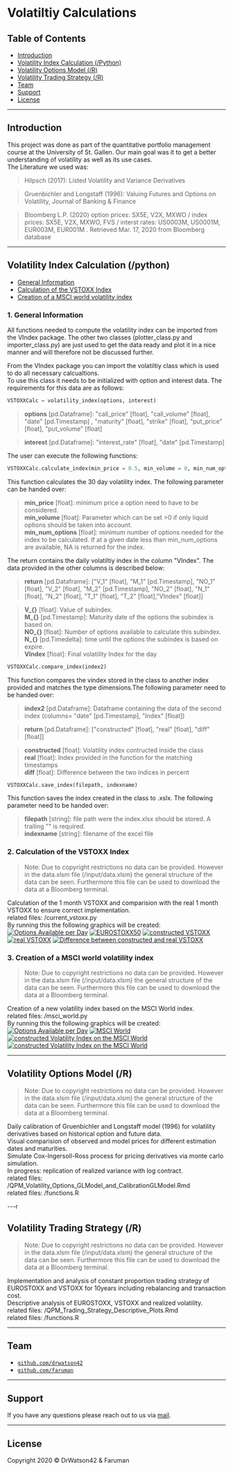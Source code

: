 # Volatiltiy Calculations

## Table of Contents

- [Introduction](#Introduction)
- [Volatility Index Calculation (/Python)](#volatilityindex)
- [Volatility Options Model (/R)](#volatilityderrivatives)
- [Volatility Trading Strategy (/R)](#volatilitytrading)
- [Team](#team)
- [Support](#support)
- [License](#license)


---

## Introduction
This project was done as part of the quantitative portfolio management course at the University of St. Gallen. Our main goal was it to get a better understanding of volatility as well as its use cases.<br>
The Literature we used was:<br>
>Hilpsch (2017): Listed Volatility and Variance Derivatives

>Gruenbichler and Longstaff (1996): Valuing Futures and Options on Volatility, Journal of Banking & Finance

>Bloomberg L.P. (2020) option prices: SX5E, V2X, MXWO / index prices: SX5E, V2X, MXWO, FVS / interst rates: US0003M, US0001M, EUR003M, EUR001M . Retrieved Mar. 17, 2020 from Bloomberg database

---

## <a name="volatilityindex"></a> Volatility Index Calculation (/python)

- [General Information](#pythongeneral)
- [Calculation of the VSTOXX Index](#pythonvstoxx)
- [Creation of a MSCI world volatility index](#pythonmsci)

### <a name="pythongeneral"></a> 1. General Information
All functions needed to compute the volatility index can be imported from the VIndex package. The other two classes (plotter_class.py and importer_class.py) are just used to get the data ready and plot it in a nice manner and will therefore not be discussed further.<br>

From the VIndex package you can import the volatiltiy class which is used to do all necessary calcualtions. <br>
To use this class it needs to be initialized with option and interest data. The requirements for this data are as follows:<br>

```python
VSTOXXCalc = volatility_index(options, interest)
```
><b>options</b> [pd.Dataframe]: "call_price" [float], "call_volume" [float], "date" [pd.Timestamp] , "maturity" [float], "strike" [float], "put_price" [float], "put_volume" [float]<br>

><b>interest</b> [pd.Dataframe]: "interest_rate" [float], "date" [pd.Timestamp]<br>

The user can execute the following functions:

```python
VSTOXXCalc.calculate_index(min_price = 0.5, min_volume = 0, min_num_options = 6, return_data = False)
```
This function calculates the 30 day volatility index. The following parameter can be handed over:<br>
><b>min_price</b> [float]: minimum price a option need to have to be considered.<br>
><b>min_volume</b> [float]: Parameter which can be set >0 if only liquid options should be taken into account.<br>
><b>min_num_options</b> [float]: minimum number of options needed for the index to be calculated. If at a given date less than min_num_options are available, NA is returned for the index.<br>

The return contains the daily volatiltiy index in the column "VIndex". The data provided in the other columns is described below:<br>
><b>return</b> [pd.Dataframe]: ["V_1" [float], "M_1" [pd.Timestamp], "NO_1" [float], "V_2" [float], "M_2" [pd.Timestamp], "NO_2" [float], "N_1" [float], "N_2" [float], "T_1" [float], "T_2" [float],"VIndex" [float]]<br>

><b>V_{}</b> [float]: Value of subindex.<br>
><b>M_{}</b> [pd.Timestamp]: Maturity date of the options the subindex is based on.<br>
><b>NO_{}</b> [float]: Number of options available to calculate this subindex.<br>
><b>N_{}</b> [pd.Timedelta]: time until the options the subindex is based on expire.<br>
><b>VIndex</b> [float]: Final volatility Index for the day<br>

```python
VSTOXXCalc.compare_index(index2)
```
This function compares the vindex stored in the class to another index provided and matches the type dimensions.The following parameter need to be handed over:<br>
><b>index2</b> [pd.Dataframe]: Dataframe containing the data of the second index (columns= "date" [pd.Timestamp], "Index" [float])<br>

><b>return</b> [pd.Dataframe]: ["constructed" [float], "real" [float], "diff" [float]]

><b>constructed</b> [float]:  Volatility index contructed inside the class<br>
><b>real</b> [float]: Index provided in the function for the matching timestamps<br>
><b>diff</b> [float]: Difference between the two indices in percent<br>

```python
VSTOXXCalc.save_index(filepath, indexname)
```
This function saves the index created in the class to .xslx. The following parameter need to be handed over:<br>
><b>filepath</b> [string]: file path were the index.xlsx should be stored. A trailing "\" is required.<br>
><b>indexname</b> [string]: filename of the excel file<br>

### <a name="pythonvstoxx"></a> 2. Calculation of the VSTOXX Index
> Note: Due to copyright restrictions no data can be provided. However in the data.xlsm file (/input/data.xlsm) the general structure of the data can be seen. Furthermore this file can be used to download the data at a Bloomberg terminal.

Calculation of the 1 month VSTOXX and comparision with the real 1 month VSTOXX to ensure correct implementation.<br>
related files: /current_vstoxx.py<br>
By running this the following graphics will be created:
[![Options Available per Day](/python/output/VSTOXX_avail_options.png)]()
[![EUROSTOXX50](/python/output/EUROSTOXX50_lastmonths.png)]()
[![constructed VSTOXX](/python/output/const_VSTOXX.png)]()
[![real VSTOXX](/python/output/real_VSTOXX.png)]()
[![Difference between constructed and real VSTOXX](/python/output/VSTOXX_difference_real_const.png)]()

### <a name="pythonmsci"></a> 3. Creation of a MSCI world volatility index
> Note: Due to copyright restrictions no data can be provided. However in the data.xlsm file (/input/data.xlsm) the general structure of the data can be seen. Furthermore this file can be used to download the data at a Bloomberg terminal.

Creation of a new volatility index based on the MSCI World index.<br>
related files: /msci_world.py<br>
By running this the following graphics will be created:
[![Options Available per Day](/python/output/VMSCI_avail_options.png)]()
[![MSCI World](/python/output/MSCIWorld_lastmonths.png)]()
[![constructed Volatility Index on the MSCI World](/python/output/const_VMSCI5.png)]()
[![constructed Volatility Index on the MSCI World](/python/output/const_VMSCI2.png)]()

---

## <a name="volatilityderrivatives"></a> Volatility Options Model (/R)
> Note: Due to copyright restrictions no data can be provided. However in the data.xlsm file (/input/data.xlsm) the general structure of the data can be seen. Furthermore this file can be used to download the data at a Bloomberg terminal.

Daily calibration of Gruenbichler and Longstaff model (1996) for volatility derivatives based on historical option and future data.<br>
Visual comparision of observed and model prices for different estimation dates and maturities.<br>
Simulate Cox-Ingersoll-Ross process for pricing derivatives via monte carlo simulation.<br>
In progress: replication of realized variance with log contract.<br>
related files: /QPM_Volatility_Options_GLModel_and_CalibrationGLModel.Rmd<br>
related files: /functions.R<br>

---r

## <a name="volatilitytrading"></a> Volatility Trading Strategy (/R)
> Note: Due to copyright restrictions no data can be provided. However in the data.xlsm file (/input/data.xlsm) the general structure of the data can be seen. Furthermore this file can be used to download the data at a Bloomberg terminal.

Implementation and analysis of constant proportion trading strategy of EUROSTOXX and VSTOXX for 10years including rebalancing and transaction cost.<br>
Descriptive analysis of EUROSTOXX, VSTOXX and realized volatility.<br>
related files: /QPM_Trading_Strategy_Descriptive_Plots.Rmd<br>
related files: /functions.R<br>


---

## Team
- <a href="http://github.com/drwatson42" target="_blank">`github.com/drwatson42`</a>
- <a href="http://github.com/faruman" target="_blank">`github.com/faruman`</a>

---

## Support

If you have any questions please reach out to us via <a href="mailto:faruman.der.weise@googlemail.com">mail</a>.

---

## License
Copyright 2020 © DrWatson42 & Faruman</a>
